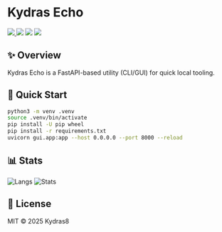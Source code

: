 # Kydras Echo

<p align="left">
  <a href="https://github.com/Kydras8/KydrasEcho/blob/main/LICENSE">
    <img src="https://img.shields.io/github/license/Kydras8/KydrasEcho.svg">
  </a>
  <img src="https://img.shields.io/badge/shell-bash-blue.svg">
  <img src="https://img.shields.io/github/last-commit/Kydras8/KydrasEcho.svg">
  <img src="https://img.shields.io/github/stars/Kydras8/KydrasEcho.svg?style=social">
</p>

## ✨ Overview
Kydras Echo is a FastAPI-based utility (CLI/GUI) for quick local tooling.

## 🚀 Quick Start
```bash
python3 -m venv .venv
source .venv/bin/activate
pip install -U pip wheel
pip install -r requirements.txt
uvicorn gui.app:app --host 0.0.0.0 --port 8000 --reload
```

## 📊 Stats
![Langs](https://github-readme-stats.vercel.app/api/top-langs/?username=Kydras8&layout=compact)
![Stats](https://github-readme-stats.vercel.app/api?username=Kydras8&show_icons=true)

## 📝 License
MIT © 2025 Kydras8
